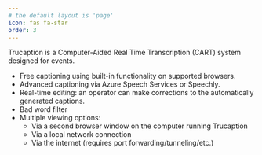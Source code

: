 ```yaml
---
# the default layout is 'page'
icon: fas fa-star
order: 3
---
```


Trucaption is a Computer-Aided Real Time Transcription (CART) system designed for events.

- Free captioning using built-in functionality on supported browsers.
- Advanced captioning via Azure Speech Services or Speechly.
- Real-time editing: an operator can make corrections to the automatically generated captions.
- Bad word filter
- Multiple viewing options:
  - Via a second browser window on the computer running Trucaption
  - Via a local network connection
  - Via the internet (requires port forwarding/tunneling/etc.)